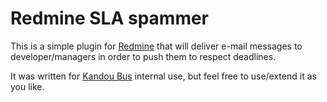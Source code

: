 Redmine SLA spammer
===================

This is a simple plugin for [Redmine](http://www.redmine.org) that will deliver
e-mail messages to developer/managers in order to push them to respect deadlines.

It was written for [Kandou Bus](http://www.kandou.com/) internal use, but feel
free to use/extend it as you like.
